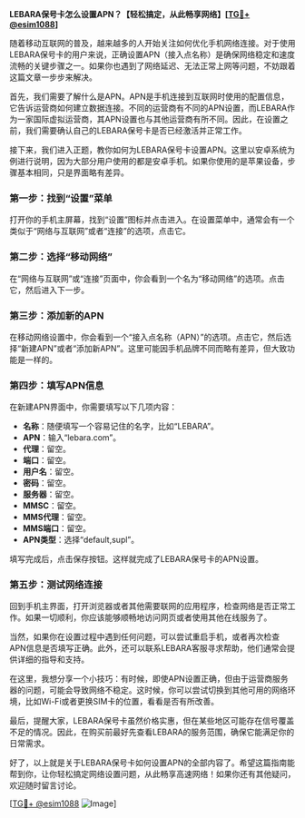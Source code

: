 **LEBARA保号卡怎么设置APN？【轻松搞定，从此畅享网络】[[TG💪+ @esim1088](https://t.me/s/esim1088)]**

随着移动互联网的普及，越来越多的人开始关注如何优化手机网络连接。对于使用LEBARA保号卡的用户来说，正确设置APN（接入点名称）是确保网络稳定和速度流畅的关键步骤之一。如果你也遇到了网络延迟、无法正常上网等问题，不妨跟着这篇文章一步步来解决。

首先，我们需要了解什么是APN。APN是手机连接到互联网时使用的配置信息，它告诉运营商如何建立数据连接。不同的运营商有不同的APN设置，而LEBARA作为一家国际虚拟运营商，其APN设置也与其他运营商有所不同。因此，在设置之前，我们需要确认自己的LEBARA保号卡是否已经激活并正常工作。

接下来，我们进入正题，教你如何为LEBARA保号卡设置APN。这里以安卓系统为例进行说明，因为大部分用户使用的都是安卓手机。如果你使用的是苹果设备，步骤基本相同，只是界面略有差异。

### 第一步：找到“设置”菜单

打开你的手机主屏幕，找到“设置”图标并点击进入。在设置菜单中，通常会有一个类似于“网络与互联网”或者“连接”的选项，点击它。

### 第二步：选择“移动网络”

在“网络与互联网”或“连接”页面中，你会看到一个名为“移动网络”的选项。点击它，然后进入下一步。

### 第三步：添加新的APN

在移动网络设置中，你会看到一个“接入点名称（APN）”的选项。点击它，然后选择“新建APN”或者“添加新APN”。这里可能因手机品牌不同而略有差异，但大致功能是一样的。

### 第四步：填写APN信息

在新建APN界面中，你需要填写以下几项内容：

- **名称**：随便填写一个容易记住的名字，比如“LEBARA”。
- **APN**：输入“lebara.com”。
- **代理**：留空。
- **端口**：留空。
- **用户名**：留空。
- **密码**：留空。
- **服务器**：留空。
- **MMSC**：留空。
- **MMS代理**：留空。
- **MMS端口**：留空。
- **APN类型**：选择“default,supl”。

填写完成后，点击保存按钮。这样就完成了LEBARA保号卡的APN设置。

### 第五步：测试网络连接

回到手机主界面，打开浏览器或者其他需要联网的应用程序，检查网络是否正常工作。如果一切顺利，你应该能够顺畅地访问网页或者使用其他在线服务了。

当然，如果你在设置过程中遇到任何问题，可以尝试重启手机，或者再次检查APN信息是否填写正确。此外，还可以联系LEBARA客服寻求帮助，他们通常会提供详细的指导和支持。

在这里，我想分享一个小技巧：有时候，即使APN设置正确，但由于运营商服务器的问题，可能会导致网络不稳定。这时候，你可以尝试切换到其他可用的网络环境，比如Wi-Fi或者更换SIM卡的位置，看看是否有所改善。

最后，提醒大家，LEBARA保号卡虽然价格实惠，但在某些地区可能存在信号覆盖不足的情况。因此，在购买前最好先查看LEBARA的服务范围，确保它能满足你的日常需求。

好了，以上就是关于LEBARA保号卡如何设置APN的全部内容了。希望这篇指南能帮到你，让你轻松搞定网络设置问题，从此畅享高速网络！如果你还有其他疑问，欢迎随时留言讨论。

[[TG💪+ @esim1088](https://t.me/s/esim1088) ![Image](https://i.postimg.cc/4NQfJmqS/Snipaste-2025-05-13-00-14-12.png)]